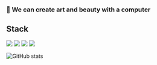 ### 🎨  We can create art and beauty with a computer

## Stack
![](https://img.shields.io/badge/-Java-yellow?logo=Java&style=plastic)
![](https://img.shields.io/badge/-Python-green?logo=Python&style=plastic)
![](https://img.shields.io/badge/-SQL-pink?logo=MySQL&style=plastic)
![](https://img.shields.io/badge/-Neo4j-blue?logo=Neo4j&style=plastic)


![GitHub stats](https://github-readme-stats.vercel.app/api?username=NorthShip)
